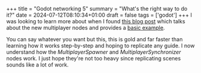 +++
title = "Godot networking 5"
summary = "What's the right way to do it?"
date = 2024-07-12T08:10:34+01:00
draft = false
tags = ['godot']
+++
I was looking to learn more about when I found [this blog post](https://godotengine.org/article/multiplayer-in-godot-4-0-scene-replication/) which talks about the new multiplayer nodes and provides a [basic example](https://godotengine.org/storage/blog/multiplayer-in-godot-4-0-scene-replication/project.zip).

You can say whatever you want but this, this is gold and far faster than learning how it works step-by-step and hoping to replicate any guide. I now understand how the *MultiplayerSpawner* and *MultiplayerSynchronizer* nodes work. I just hope they're not too heavy since replicating scenes sounds like a lot of work.
